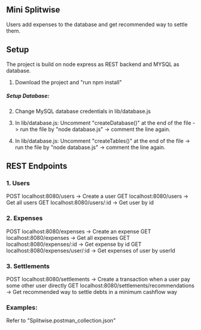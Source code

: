 
## Mini Splitwise

Users add expenses to the database and get recommended way to settle them.

## Setup

The project is build on node express as REST backend and MYSQL as database.

1. Download the project and "run npm install"

##### Setup Database:

2. Change MySQL database credentials in lib/database.js

3. In lib/database.js: Uncomment "createDatabase()" at the end of the file ->  run the file by "node database.js" -> comment the line again.

4. In lib/database.js: Uncomment "createTables()" at the end of the file ->  run the file by "node database.js" -> comment the line again.

## REST Endpoints

### 1. Users
POST    localhost:8080/users    -> Create a user
GET     localhost:8080/users    -> Get all users
GET     localhost:8080/users/:id    -> Get user by id

### 2. Expenses
POST    localhost:8080/expenses    -> Create an expense
GET     localhost:8080/expenses    -> Get all expenses
GET     localhost:8080/expenses/:id    -> Get expense by id
GET     localhost:8080/expenses/user/:id    -> Get expenses of user by userId

### 3. Settlements
POST    localhost:8080/settlements    -> Create a transaction when a user pay some other user directly
GET     localhost:8080/settlements/recommendations    -> Get recommended way to settle debts in a minimum cashflow way


### Examples: 
Refer to "Splitwise.postman_collection.json"